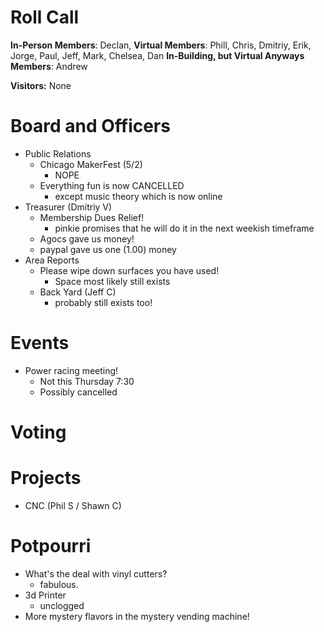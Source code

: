 Roll Call
=========
**In-Person Members**:  Declan, 
**Virtual Members**: Phill, Chris, Dmitriy, Erik, Jorge, Paul, Jeff, Mark, Chelsea, Dan
**In-Building, but Virtual Anyways Members**:  Andrew

**Visitors:** None

Board and Officers
==================
- Public Relations
  - Chicago MakerFest (5/2)
    - NOPE
  - Everything fun is now CANCELLED
    - except music theory which is now online
- Treasurer (Dmitriy V)
  - Membership Dues Relief!
    - pinkie promises that he will do it in the next weekish timeframe
  - Agocs gave us money!
  - paypal gave us one (1.00) money
- Area Reports
  - Please wipe down surfaces you have used!
    - Space most likely still exists
  - Back Yard (Jeff C)
    - probably still exists too!

Events
======
- Power racing meeting!
  - Not this Thursday 7:30
  - Possibly cancelled
  
Voting
======

Projects
========
- CNC (Phil S / Shawn C)
  

Potpourri
=========
- What's the deal with vinyl cutters?
  - fabulous.
- 3d Printer
  - unclogged
- More mystery flavors in the mystery vending machine!

